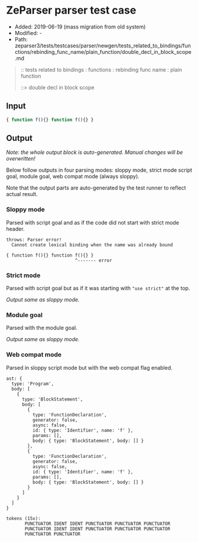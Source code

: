 # ZeParser parser test case

- Added: 2019-06-19 (mass migration from old system)
- Modified: -
- Path: zeparser3/tests/testcases/parser/newgen/tests_related_to_bindings/functions/rebinding_func_name/plain_function/double_decl_in_block_scope.md

> :: tests related to bindings : functions : rebinding func name : plain function
>
> ::> double decl in block scope

## Input

`````js
{ function f(){} function f(){} }
`````

## Output

_Note: the whole output block is auto-generated. Manual changes will be overwritten!_

Below follow outputs in four parsing modes: sloppy mode, strict mode script goal, module goal, web compat mode (always sloppy).

Note that the output parts are auto-generated by the test runner to reflect actual result.

### Sloppy mode

Parsed with script goal and as if the code did not start with strict mode header.

`````
throws: Parser error!
  Cannot create lexical binding when the name was already bound

{ function f(){} function f(){} }
                          ^------- error
`````

### Strict mode

Parsed with script goal but as if it was starting with `"use strict"` at the top.

_Output same as sloppy mode._

### Module goal

Parsed with the module goal.

_Output same as sloppy mode._

### Web compat mode

Parsed in sloppy script mode but with the web compat flag enabled.

`````
ast: {
  type: 'Program',
  body: [
    {
      type: 'BlockStatement',
      body: [
        {
          type: 'FunctionDeclaration',
          generator: false,
          async: false,
          id: { type: 'Identifier', name: 'f' },
          params: [],
          body: { type: 'BlockStatement', body: [] }
        },
        {
          type: 'FunctionDeclaration',
          generator: false,
          async: false,
          id: { type: 'Identifier', name: 'f' },
          params: [],
          body: { type: 'BlockStatement', body: [] }
        }
      ]
    }
  ]
}

tokens (15x):
       PUNCTUATOR IDENT IDENT PUNCTUATOR PUNCTUATOR PUNCTUATOR
       PUNCTUATOR IDENT IDENT PUNCTUATOR PUNCTUATOR PUNCTUATOR
       PUNCTUATOR PUNCTUATOR
`````

